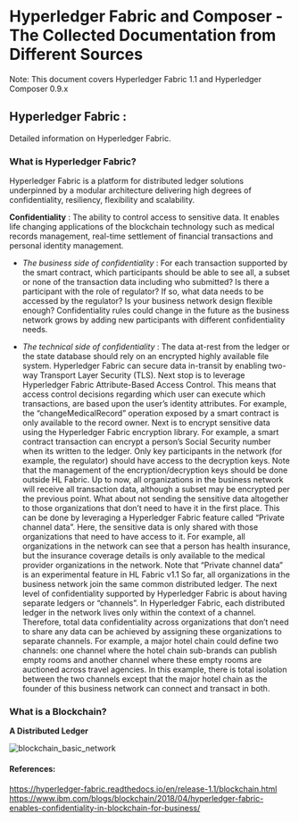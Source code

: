 # Hyperledger Fabric and Composer - The Collected Documentation from Different Sources

Note: This document covers Hyperledger Fabric 1.1 and Hyperledger Composer 0.9.x


## Hyperledger Fabric : 

Detailed information on Hyperledger Fabric.


### What is Hyperledger Fabric?

Hyperledger Fabric is a platform for distributed ledger solutions underpinned by a modular architecture delivering high degrees of confidentiality, resiliency, flexibility and scalability.

**Confidentiality** :
The ability to control access to sensitive data. It enables life changing applications of the blockchain technology such as medical records management, real-time settlement of financial transactions and personal identity management.

* *The business side of confidentiality* :
For each transaction supported by the smart contract, which participants should be able to see all, a subset or none of the transaction data including who submitted?
Is there a participant with the role of regulator? If so, what data needs to be accessed by the regulator?
Is your business network design flexible enough? Confidentiality rules could change in the future as the business network grows by adding new participants with different confidentiality needs.

* *The technical side of confidentiality* :
The data at-rest from the ledger or the state database should rely on an encrypted highly available file system. Hyperledger Fabric can secure data in-transit by enabling two-way Transport Layer Security (TLS).
Next stop is to leverage Hyperledger Fabric Attribute-Based Access Control. This means that access control decisions regarding which user can execute which transactions, are based upon the user’s identity attributes. For example, the “changeMedicalRecord” operation exposed by a smart contract is only available to the record owner.
Next is to encrypt sensitive data using the Hyperledger Fabric encryption library. For example, a smart contract transaction can encrypt a person’s Social Security number when its written to the ledger. Only key participants in the network (for example, the regulator) should have access to the decryption keys. Note that the management of the encryption/decryption keys should be done outside HL Fabric.
Up to now, all organizations in the business network will receive all transaction data, although a subset may be encrypted per the previous point. What about not sending the sensitive data altogether to those organizations that don’t need to have it in the first place. This can be done by leveraging a Hyperledger Fabric feature called “Private channel data”. Here, the sensitive data is only shared with those organizations that need to have access to it. For example, all organizations in the network can see that a person has health insurance, but the insurance coverage details is only available to the medical provider organizations in the network. Note that “Private channel data” is an experimental feature in HL Fabric v1.1
So far, all organizations in the business network join the same common distributed ledger. The next level of confidentiality supported by Hyperledger Fabric is about having separate ledgers or “channels”. In Hyperledger Fabric, each distributed ledger in the network lives only within the context of a channel. Therefore, total data confidentiality across organizations that don’t need to share any data can be achieved by assigning these organizations to separate channels. For example, a major hotel chain could define two channels: one channel where the hotel chain sub-brands can publish empty rooms and another channel where these empty rooms are auctioned across travel agencies. In this example, there is total isolation between the two channels except that the major hotel chain as the founder of this business network can connect and transact in both.


### What is a Blockchain?

**A Distributed Ledger**



![blockchain_basic_network](https://user-images.githubusercontent.com/20517136/40042858-5eef2050-5840-11e8-9672-b536f331b15e.png)











#### References:
https://hyperledger-fabric.readthedocs.io/en/release-1.1/blockchain.html
https://www.ibm.com/blogs/blockchain/2018/04/hyperledger-fabric-enables-confidentiality-in-blockchain-for-business/
